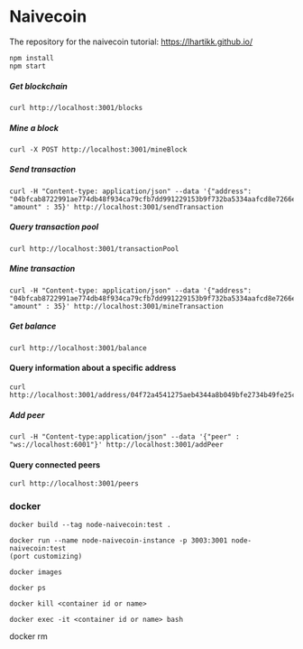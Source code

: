 # Naivecoin

The repository for the naivecoin tutorial: https://lhartikk.github.io/

```
npm install
npm start
```

##### Get blockchain
```
curl http://localhost:3001/blocks
```

##### Mine a block
```
curl -X POST http://localhost:3001/mineBlock
``` 

##### Send transaction
```
curl -H "Content-type: application/json" --data '{"address": "04bfcab8722991ae774db48f934ca79cfb7dd991229153b9f732ba5334aafcd8e7266e47076996b55a14bf9913ee3145ce0cfc1372ada8ada74bd287450313534b", "amount" : 35}' http://localhost:3001/sendTransaction
```

##### Query transaction pool
```
curl http://localhost:3001/transactionPool
```

##### Mine transaction
```
curl -H "Content-type: application/json" --data '{"address": "04bfcab8722991ae774db48f934ca79cfb7dd991229153b9f732ba5334aafcd8e7266e47076996b55a14bf9913ee3145ce0cfc1372ada8ada74bd287450313534b", "amount" : 35}' http://localhost:3001/mineTransaction
```

##### Get balance
```
curl http://localhost:3001/balance
```

#### Query information about a specific address
```
curl http://localhost:3001/address/04f72a4541275aeb4344a8b049bfe2734b49fe25c08d56918f033507b96a61f9e3c330c4fcd46d0854a712dc878b9c280abe90c788c47497e06df78b25bf60ae64
```

##### Add peer
```
curl -H "Content-type:application/json" --data '{"peer" : "ws://localhost:6001"}' http://localhost:3001/addPeer
```
#### Query connected peers
```
curl http://localhost:3001/peers
```


### docker 
```
docker build --tag node-naivecoin:test .
```
```
docker run --name node-naivecoin-instance -p 3003:3001 node-naivecoin:test
(port customizing)
```
```
docker images
```
```
docker ps
```
```
docker kill <container id or name>
```
```
docker exec -it <container id or name> bash 
```
docker rm <container id or name>
```